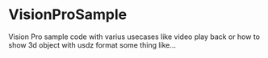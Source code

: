 # VisionProSample
Vision Pro sample code with varius usecases like video play back or how to show 3d object with usdz format some thing like...

